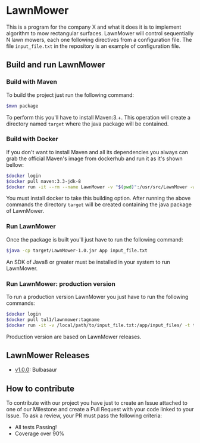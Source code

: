 # LawnMower

This is a program for the company X and what it does it is to implement algorithm to mow rectangular surfaces.
LawnMower will control sequentially N lawn mowers, each one following directives from a configuration file.
The file `input_file.txt` in the repository is an example of configuration file.

## Build and run LawnMower
### Build with Maven
To build the project just run the following command:
```bash
$mvn package
```
To perform this you'll have to install Maven:3.+.
This operation will create a directory named `target` where the java package will be contained.

### Build with Docker
If you don't want to install Maven and all its dependencies you always can grab the official Maven's image from dockerhub and run it as it's shown bellow:
```bash
$docker login
$docker pull maven:3.3-jdk-8
$docker run -it --rm --name LawnMower -v "$(pwd)":/usr/src/LawnMower -w /usr/src/LawnMower maven:3.3-jdk-8 mvn clean install
```
You must install docker to take this building option.
After running the above commands the directory `target` will be created containing the java package of LawnMower.

### Run LawnMower
Once the package is built you'll just have to run the following command:
```bash
$java -cp target/LawnMower-1.0.jar App input_file.txt
```
An SDK of Java8 or greater must be installed in your system to run LawnMower.

### Run LawnMower: production version
To run a production version LawnMower you just have to run the following commands: 
```bash
$docker login
$docker pull tul1/lawnmower:tagname
$docker run -it -v /local/path/to/input_file.txt:/app/input_files/ -t tul1/lawnmower:latest java -cp target/LawnMower-1.0.jar App /app/input_files/input_file.txt
```
Production version are based on LawnMower releases.

## LawnMower Releases
* [v1.0.0](https://github.com/tul1/LawnMower/releases/tag/v1.0.0): Bulbasaur

## How to contribute
To contribute with our project you have just to create an Issue attached to one of our Milestone and create a Pull Request with your code linked to your Issue.
To ask a review, your PR must pass the following criteria:
* All tests Passing!
* Coverage over 90%
